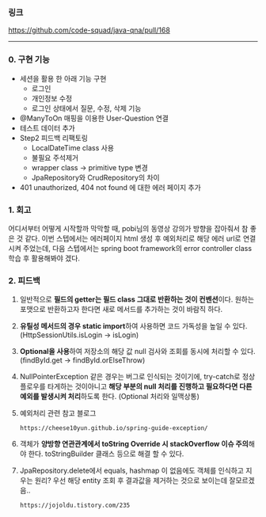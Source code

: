 ### 링크
https://github.com/code-squad/java-qna/pull/168

------

### 0. 구현 기능
- 세션을 활용 한 아래 기능 구현
  - 로그인
  - 개인정보 수정
  - 로그인 상태에서 질문, 수정, 삭제 기능 
- @ManyToOn 매핑을 이용한 User-Question 연결
- 테스트 데이터 추가
- Step2 피드백 리팩토링
  - LocalDateTime class 사용
  - 불필요 주석제거
  - wrapper class -> primitive type 변경
  - JpaRepository와 CrudRepository의 차이
- 401 unauthorized, 404 not found 에 대한 에러 페이지 추가

### 1. 회고
어디서부터 어떻게 시작할까 막막할 때, pobi님의 동영상 강의가 방향을 잡아줘서 참 좋은 것 같다. 이번 스텝에서는 에러페이지 html 생성 후 예외처리로 해당 에러 url로 연결시켜 주었는데, 다음 스텝에서는 spring boot framework의 error controller class 학습 후 활용해봐야 겠다.

### 2. 피드백
   1. 일반적으로 **필드의 getter는 필드 class 그대로 반환하는 것이 컨벤션**이다. 원하는 포맷으로 반환하고자 한다면 새로 메서드를 추가하는 것이 바람직 하다.

   2. **유틸성 메서드의 경우 static import**하여 사용하면 코드 가독성을 높일 수 있다. (HttpSessionUtils.isLogin -> isLogin)

   3. **Optional을 사용**하여 저장소의 해당 값 null 검사와 조회를 동시에 처리할 수 있다. (findById.get -> findById.orElseThrow)

   4. NullPointerException 같은 경우는 버그로 인식되는 것이기에, try-catch로 정상 플로우를 타게하는 것이아니고 **해당 부분의 null 처리를 진행하고 필요하다면 다른 예외를 발생시켜 처리**하도록 한다. (Optional 처리와 일맥상통)

   5. 예외처리 관련 참고 블로그

      ```
      https://cheese10yun.github.io/spring-guide-exception/
      ```

   6. 객체가 **양방향 연관관계에서 toString Override 시 stackOverflow 이슈 주의**해야 한다. toStringBuilder 클래스 등으로 해결 할 수 있다.

   7. JpaRepository.delete에서 equals, hashmap 이 없음에도 객체를 인식하고 지우는 원리? 우선 해당 entity 조회 후 결과값을 제거하는 것으로 보이는데 잘모르겠음..

      ```
      https://jojoldu.tistory.com/235
      ```
